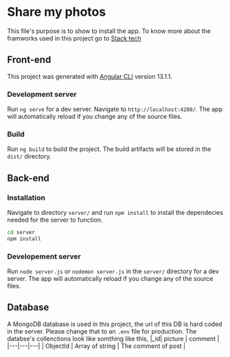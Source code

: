 # Share my photos

This file's purpose is to show to install the app. To know more about the framworks used in this project go to [Stack tech](Stack_teck.md)

## Front-end

This project was generated with [Angular CLI](https://github.com/angular/angular-cli) version 13.1.1.

### Development server

Run `ng serve` for a dev server. Navigate to `http://localhost:4200/`. The app will automatically reload if you change any of the source files.

### Build

Run `ng build` to build the project. The build artifacts will be stored in the `dist/` directory.

## Back-end

### Installation

Navigate to directory `server/` and run ``` npm install ``` to install the dependecies needed for the server to function.

```bash
cd server
npm install
```

### Developement server

Run `node server.js` or `nodemon server.js` in the `server/` directory for a dev server. The app will automatically reload if you change any of the source files.

## Database

A MongoDB database is used in this project, the url of this DB is hard coded in the server. Please change that to an `.env` file for production.
The databse's collenctions look like somthing like this, 
|_id| picture  | comment  |  
|---|---|---|
| ObjectId  | Array of string  | The comment of post  | 


